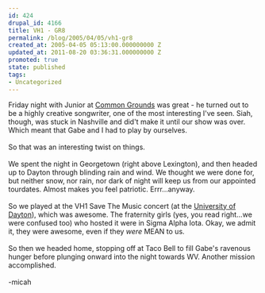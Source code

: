 ```yaml
---
id: 424
drupal_id: 4166
title: VH1 - GR8
permalink: /blog/2005/04/05/vh1-gr8
created_at: 2005-04-05 05:13:00.000000000 Z
updated_at: 2011-08-20 03:36:31.000000000 Z
promoted: true
state: published
tags:
- Uncategorized
---
```

Friday night with Junior at <a href="http://www.commongroundsoflexington.com">Common Grounds</a> was great - he turned out to be a highly creative songwriter, one of the most interesting I've seen. Siah, though, was stuck in Nashville and did't make it until our show was over. Which meant that Gabe and I had to play by ourselves.<br /><br />So that was an interesting twist on things.<br /><br />We spent the night in Georgetown (right above Lexington), and then headed up to Dayton through blinding rain and wind. We thought we were done for, but neither snow, nor rain, nor dark of night will keep us from our appointed tourdates. Almost makes you feel patriotic. Errr...anyway.<br /><br />So we played at the VH1 Save The Music concert (at the <a href="http://www.udayton.edu/">University of Dayton</a>), which was awesome. The fraternity girls (yes, you read right...we were confused too) who hosted it were in Sigma Alpha Iota. Okay, we admit it, they were awesome, even if they <i>were</i> MEAN to us.<br /><br />So then we headed home, stopping off at Taco Bell to fill Gabe's ravenous hunger before plunging onward into the night towards WV. Another mission accomplished.<br /><br />-micah
